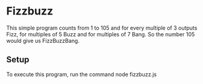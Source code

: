 # Fizzbuzz

This simple program counts from 1 to 105 and for every multiple of 3 outputs Fizz, for multiples of 5 Buzz and for multiples of 7 Bang. So the number 105 would give us FizzBuzzBang.

## Setup

To execute this program, run the command node fizzbuzz.js
